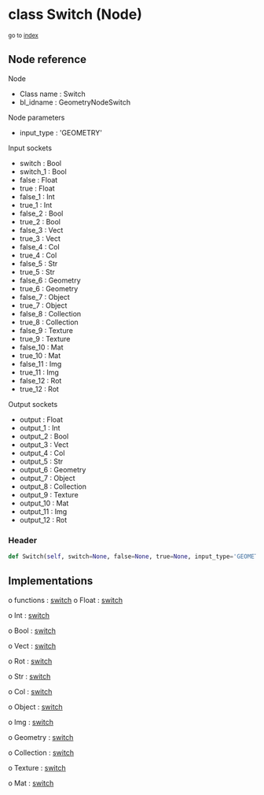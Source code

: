 # class Switch (Node)

<sub>go to [index](/docs/index.md)</sub>

## Node reference

Node
 - Class name : Switch
 - bl_idname : GeometryNodeSwitch

Node parameters
 - input_type : 'GEOMETRY'

Input sockets
 - switch : Bool
 - switch_1 : Bool
 - false : Float
 - true : Float
 - false_1 : Int
 - true_1 : Int
 - false_2 : Bool
 - true_2 : Bool
 - false_3 : Vect
 - true_3 : Vect
 - false_4 : Col
 - true_4 : Col
 - false_5 : Str
 - true_5 : Str
 - false_6 : Geometry
 - true_6 : Geometry
 - false_7 : Object
 - true_7 : Object
 - false_8 : Collection
 - true_8 : Collection
 - false_9 : Texture
 - true_9 : Texture
 - false_10 : Mat
 - true_10 : Mat
 - false_11 : Img
 - true_11 : Img
 - false_12 : Rot
 - true_12 : Rot

Output sockets
 - output : Float
 - output_1 : Int
 - output_2 : Bool
 - output_3 : Vect
 - output_4 : Col
 - output_5 : Str
 - output_6 : Geometry
 - output_7 : Object
 - output_8 : Collection
 - output_9 : Texture
 - output_10 : Mat
 - output_11 : Img
 - output_12 : Rot

### Header

``` python
def Switch(self, switch=None, false=None, true=None, input_type='GEOMETRY', node_label=None, node_color=None):
```

## Implementations

o functions : [switch](/docs/GeoNodes_classes/GLOBAL.md#switch)
o Float : [switch](/docs/GeoNodes_classes/Float.md#switch)

o Int : [switch](/docs/GeoNodes_classes/Int.md#switch)

o Bool : [switch](/docs/GeoNodes_classes/Bool.md#switch)

o Vect : [switch](/docs/GeoNodes_classes/Vect.md#switch)

o Rot : [switch](/docs/GeoNodes_classes/Rot.md#switch)

o Str : [switch](/docs/GeoNodes_classes/Str.md#switch)

o Col : [switch](/docs/GeoNodes_classes/Col.md#switch)

o Object : [switch](/docs/GeoNodes_classes/Object.md#switch)

o Img : [switch](/docs/GeoNodes_classes/Img.md#switch)

o Geometry : [switch](/docs/GeoNodes_classes/Geometry.md#switch)

o Collection : [switch](/docs/GeoNodes_classes/Collection.md#switch)

o Texture : [switch](/docs/GeoNodes_classes/Texture.md#switch)

o Mat : [switch](/docs/GeoNodes_classes/Mat.md#switch)


